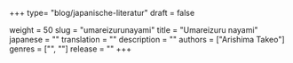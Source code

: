 +++
type= "blog/japanische-literatur"
draft = false

weight = 50
slug = "umareizurunayami"
title = "Umareizuru nayami"
japanese = ""
translation = ""
description = ""
authors = ["Arishima Takeo"]
genres = ["", ""]
release = ""
+++

